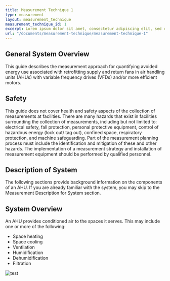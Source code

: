 ```yaml
---
title: Measurement Technique 1
type: measurement
layout: measurement_technique
measurement_technique_id: 1
excerpt: Lorem ipsum dolor sit amet, consectetur adipiscing elit, sed do eiusmod tempor incididunt ut labore et dolore magna aliqua. Lorem ipsum dolor sit amet, consectetur adipiscing elit, sed do eiusmod tempor incididunt ut labore et dolore magna aliqua. Lorem ipsum dolor sit amet, consectetur adipiscing elit, sed do eiusmod tempor incididunt ut labore et dolore magna aliqua.
url: "/documents/measurement-technique/measurement-technique-1"
---
```


## General System Overview

This guide describes the measurement approach for quantifying avoided 
energy use associated with retrofitting supply and return fans in air 
handling units (AHUs) with variable frequency drives (VFDs) and/or more efficient motors.

## Safety

This guide does not cover health and safety aspects of the collection of measurements at facilities. 
There are many hazards that exist in facilities surrounding the collection of measurements, 
including but not limited to: electrical safety, fall protection, personal protective equipment, 
control of hazardous energy (lock out/ tag out), confined space, respiratory protection, 
and machine safeguarding. Part of the measurement planning process must include the 
identification and mitigation of these and other hazards. The implementation of a 
measurement strategy and installation of measurement equipment should be performed by qualified personnel.

## Description of System

The following sections provide background information on the components of an AHU. 
If you are already familiar with the system, you may skip to the Measurement Description for System section.

## System Overview

An AHU provides conditioned air to the spaces it serves. This may include one or more of the following:

- Space heating
- Space cooling
- Ventilation
- Humidification
- Dehumidification
- Filtration

![test](https://nycenergytools.com/wp-content/uploads/2021/03/ahu-fans-image-example-768x623.png#center)
